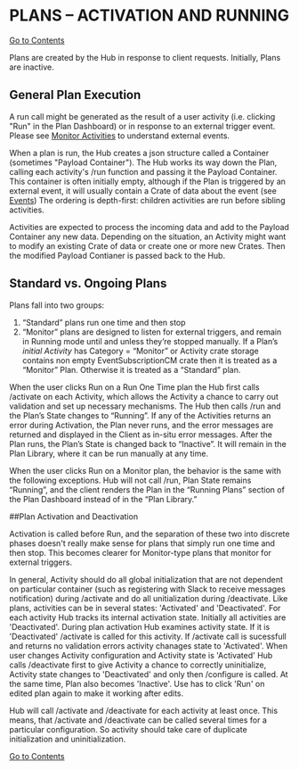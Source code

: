 # PLANS – ACTIVATION AND RUNNING
[Go to Contents](https://github.com/Fr8org/Fr8Core/blob/master/Docs/Home.md)  

Plans are created by the Hub in response to client requests. Initially, Plans are inactive.

## General Plan Execution

A run call might be generated as the result of a user activity (i.e. clicking "Run" in the Plan Dashboard) or in response to an external trigger event.   Please see [Monitor Activities](/Docs/MonitorActivities.md) to understand external events.

When a plan is run, the Hub creates a json structure called a Container (sometimes "Payload Container"). The Hub works its way down the Plan, calling each activity's /run function and passing it the Payload Container. This container is often initially empty, although if the Plan is triggered by an external event, it will usually contain a Crate of data about the event (see [Events](https://github.com/Fr8org/Fr8Core/blob/master/Docs/ForDevelopers/OperatingConcepts/Events.md)) The ordering is depth-first: children activities are run before sibling activities. 

Activities are expected to process the incoming data and add to the Payload Container any new data. Depending on the situation, an Activity might want to modify an existing Crate of data or create one or more new Crates. Then the modified Payload Contianer is passed back to the Hub. 

## Standard vs. Ongoing Plans

Plans fall into two groups:

1. “Standard” plans run one time and then stop
2. “Monitor” plans are designed to listen for external triggers, and remain in Running mode until and unless they’re stopped manually.
If a Plan’s *initial Activity* has Category = “Monitor” or Activity crate storage contains non empty EventSubscriptionCM crate then it is treated as a “Monitor” Plan. Otherwise it is treated as a “Standard” plan.

When the user clicks Run on a Run One Time plan the Hub first calls /activate on each Activity, which allows the Activity a chance to carry out validation and set up necessary mechanisms. The Hub then calls /run and the Plan’s State changes to “Running”. If any of the Activities returns an error during Activation, the Plan never runs, and the error messages are returned and displayed in the Client as in-situ error messages.
After the Plan runs, the Plan’s State is changed back to “Inactive”. It will remain in the Plan Library, where it can be run manually at any time.

When the user clicks Run on a Monitor plan, the behavior is the same with the following exceptions. Hub will not call /run, Plan State remains “Running”, and the client renders the Plan in the “Running Plans” section of the Plan Dashboard instead of in the “Plan Library.”

##Plan Activation and Deactivation

Activation is called before Run, and the separation of these two into discrete phases doesn't really make sense for plans that simply run one time and then stop. This becomes clearer for Monitor-type plans that monitor for external triggers. 

In general, Activity should do all global initialization that are not dependent on particular container (such as registering with Slack to receive messages notification) during /activate and do all unitialization during /deactivate. Like plans, activities can be in several states: 'Activated' and 'Deactivated'. For each activity Hub tracks its internal activation state. Initially all activities are 'Deactivated'. During plan activation Hub examines activity state. If it is 'Deactivated' /activate is called for this activity. If /activate call is sucessfull and returns no validation errors activity chanages state to 'Activated'. When user changes Activity configuration and Activity state is 'Activated' Hub calls /deactivate first to give Activity a chance to correctly uninitialize, Activity state changes to 'Deactivated' and only then /configure is called. At the same time, Plan also becomes 'Inactive'. Use has to click 'Run' on edited plan again to make it working after edits.

Hub will call /activate and /deactivate for each activity at least once. This means, that /activate and /deactivate can be called several times for a particular configuration. So activity should take care of duplicate initialization and uninitialization.

[Go to Contents](https://github.com/Fr8org/Fr8Core/blob/master/Docs/Home.md)  
